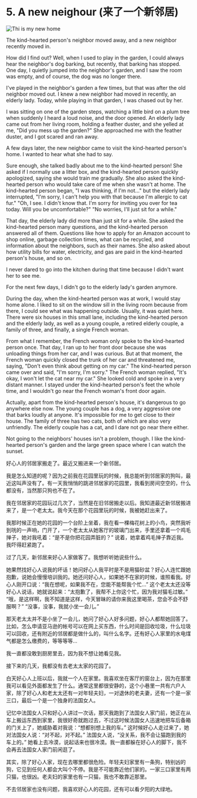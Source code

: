 # 5. A new neighour (来了一个新邻居)

![Thi is my new home](images/5.jpg)

The kind-hearted person's neighbor moved away, and a new neighbor recently moved in.

How did I find out? Well, when I used to play in the garden, I could always hear the neighbor's dog barking, but recently, that barking has stopped. One day, I quietly jumped into the neighbor's garden, and I saw the room was empty, and of course, the dog was no longer there.

I've played in the neighbor's garden a few times, but that was after the old neighbor moved out. I knew a new neighbor had moved in recently, an elderly lady. Today, while playing in that garden, I was chased out by her.

I was sitting on one of the garden steps, watching a little bird on a plum tree when suddenly I heard a loud noise, and the door opened. An elderly lady came out from her living room, holding a feather duster, and she yelled at me, "Did you mess up the garden?" She approached me with the feather duster, and I got scared and ran away.

A few days later, the new neighbor came to visit the kind-hearted person's home. I wanted to hear what she had to say.

Sure enough, she talked badly about me to the kind-hearted person! She asked if I normally use a litter box, and the kind-hearted person quickly apologized, saying she would train me gradually. She also asked the kind-hearted person who would take care of me when she wasn't at home. The kind-hearted person began, "I was thinking, if I'm not..." but the elderly lady interrupted, "I'm sorry, I can't help you with that because I'm allergic to cat fur." "Oh, I see. I didn't know that. I'm sorry for inviting you over for tea today. Will you be uncomfortable?" "No worries, I'll just sit for a while."

That day, the elderly lady did more than just sit for a while. She asked the kind-hearted person many questions, and the kind-hearted person answered all of them. Questions like how to apply for an Amazon account to shop online, garbage collection times, what can be recycled, and information about the neighbors, such as their names. She also asked about how utility bills for water, electricity, and gas are paid in the kind-hearted person's house, and so on.

I never dared to go into the kitchen during that time because I didn't want her to see me.

For the next few days, I didn't go to the elderly lady's garden anymore.

During the day, when the kind-hearted person was at work, I would stay home alone. I liked to sit on the window sill in the living room because from there, I could see what was happening outside. Usually, it was quiet here. There were six houses in this small lane, including the kind-hearted person and the elderly lady, as well as a young couple, a retired elderly couple, a family of three, and finally, a single French woman.

From what I remember, the French woman only spoke to the kind-hearted person once. That day, I ran up to her front door because she was unloading things from her car, and I was curious. But at that moment, the French woman quickly closed the trunk of her car and threatened me, saying, "Don't even think about getting on my car." The kind-hearted person came over and said, "I'm sorry, I'm sorry." The French woman replied, "It's okay, I won't let the cat near my car." She looked cold and spoke in a very distant manner. I stayed under the kind-hearted person's feet the whole time, and I wouldn't go near the French woman's front door again.

Actually, apart from the kind-hearted person's house, it's dangerous to go anywhere else now. The young couple has a dog, a very aggressive one that barks loudly at anyone. It's impossible for me to get close to their house. The family of three has two cats, both of which are also very unfriendly. The elderly couple has a cat, and I dare not go near there either.

Not going to the neighbors' houses isn't a problem, though. I like the kind-hearted person's garden and the large green space where I can watch the sunset.


好心人的邻居家搬走了。最近又搬进来一个新邻居。

我是怎么知道的呢？因为之前我在花园里玩的时候，我总能听到邻居家的狗叫，最近这叫声没有了。有一天我悄悄的跳进邻居家的花园里，我看到房间空空的，什么都没有，当然那只狗也不在了。

我在邻居家的花园玩过几次了，当然是在旧邻居搬走以后。我知道最近新邻居搬进来了，是一个老太太。我今天在那个花园里玩的时候，我被她赶出来了。

我那时候正在她的花园的一个台阶上坐着，我在看一棵梅花树上的小鸟，突然我听到咣的一声响，门开了，一个老太太从她客厅的玻璃门出来，手里还拿着一个鸡毛掸子，她对我吼着：“是不是你把花园弄脏的？” 说着，她拿着鸡毛掸子靠近我。我吓得赶紧跑了。

过了几天，新邻居来好心人家做客了。我想听听她说些什么。

她果然找好心人说我的坏话！她问好心人我平时是不是用猫砂盆？好心人连忙跟她抱歉，说她会慢慢培训我的。她还问好心人，如果她不在家的时候，谁照看我。好心人刚开口说：“我在想呢，如果我不在，您能不能帮我个忙…” 这个老太太还没等好心人说话，她就说起来：“太抱歉了，我帮不上你这个忙，因为我对猫毛过敏。” “哦，是这样啊，我不知道是这样，今天冒昧的请你来我这里喝茶，您会不会不舒服啊？” “没事，没事，我就小坐一会儿。”

那天老太太并不是小坐了一会儿，她问了好心人好多问题，好心人都帮她回答了。比如，怎么申请亚马逊的帐号可以在网上买东西，什么时间是回收垃圾，什么垃圾可以回收，还有附近的邻居都是做什么的，叫什么名字。还有好心人家里的水电煤气都是怎么缴费的，等等等等…

我一直都没敢到厨房里去，因为我不想让她看见我。

接下来的几天，我都没有去老太太家的花园了。

白天好心人上班以后，我就一个人在家里。我喜欢坐在客厅的窗台上，因为在那里我可以看见外面都发生了什么。通常这里都很安静的，这个小巷里一共有六户人家，除了好心人和老太太还有一对年轻夫妇，一对退休的老夫妻，还有一个是一家三口，最后一个是一个独身的法国女人。

记忆中法国女人只和好心人讲过一次话，那天我跑到了法国女人家门前，她正在从车上搬运东西到家里，我很好奇就跑过去，不过这时候法国女人迅速地把车后备箱的门关上了，她威胁着对我说：“想都别想上我的车。” 这时候好心人走过来了，她对法国女人说：“对不起，对不起。” 法国女人说，“没关系，我不会让猫跑到我的车上的。” 她看上去冷漠，说起话来也很冷漠。我一直都躲在好心人的脚下，我不会再去法国女人家门前闲逛了。

其实，除了好心人家，现在去哪里都很危险。年轻夫妇家里有一条狗，特别凶的狗，它见到任何人都会大叫个不停。我是不可能靠近他们家的。一家三口家里有两只猫，也很凶。老夫妇的家里也有一只猫，我也不敢靠近那里。

不去邻居家也没有问题，我喜欢好心人的花园，还有可以看夕阳的大绿地。